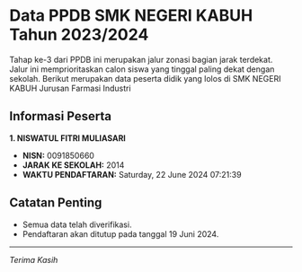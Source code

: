 # Data PPDB SMK NEGERI KABUH Tahun 2023/2024
Tahap ke-3 dari PPDB ini merupakan jalur zonasi bagian jarak terdekat. Jalur ini memprioritaskan calon siswa yang tinggal paling dekat dengan sekolah.
Berikut merupakan data peserta didik yang lolos di SMK NEGERI KABUH Jurusan Farmasi Industri

## Informasi Peserta 
**1. NISWATUL FITRI MULIASARI**
- **NISN:** 0091850660
- **JARAK KE SEKOLAH:** 2014
- **WAKTU PENDAFTARAN:** Saturday, 22 June 2024 07:21:39

## Catatan Penting

- Semua data telah diverifikasi.
- Pendaftaran akan ditutup pada tanggal 19 Juni 2024.
---
_Terima Kasih_
